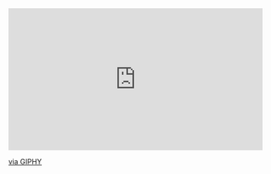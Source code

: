<div style="width:100%;height:0;padding-bottom:56%;position:relative;"><iframe src="https://giphy.com/embed/3o7aD4WmSr6b9LgOli" width="100%" height="100%" style="position:absolute" frameBorder="0" class="giphy-embed" allowFullScreen></iframe></div><p><a href="https://giphy.com/gifs/cat-cute-yes-3o7aD4WmSr6b9LgOli">via GIPHY</a></p>